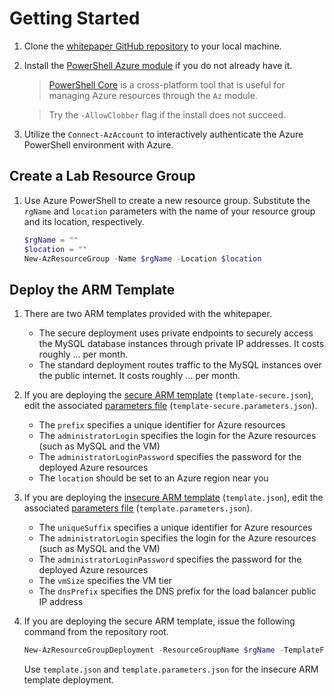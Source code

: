 # Getting Started

1. Clone the [whitepaper GitHub repository](https://github.com/solliancenet/microsoft-mysql-developer-guide.git) to your local machine. 

2. Install the [PowerShell Azure module](https://docs.microsoft.com/powershell/azure/install-az-ps?view=azps-6.6.0) if you do not already have it.

    > [PowerShell Core](https://github.com/PowerShell/PowerShell)  is a cross-platform tool that is useful for managing Azure resources through the `Az` module.

    > Try the `-AllowClobber` flag if the install does not succeed.

3. Utilize the `Connect-AzAccount` to interactively authenticate the Azure PowerShell environment with Azure.

## Create a Lab Resource Group

1. Use Azure PowerShell to create a new resource group. Substitute the `rgName` and `location` parameters with the name of your resource group and its location, respectively.

    ```powershell
    $rgName = ""
    $location = ""
    New-AzResourceGroup -Name $rgName -Location $location
    ```

## Deploy the ARM Template

1. There are two ARM templates provided with the whitepaper.

    - The secure deployment uses private endpoints to securely access the MySQL database instances through private IP addresses. It costs roughly ... per month.
    - The standard deployment routes traffic to the MySQL instances over the public internet. It costs roughly ... per month.

2. If you are deploying the [secure ARM template](../Artifacts/template-secure.json) (`template-secure.json`), edit the associated [parameters file](../Artifacts/template-secure.parameters.json) (`template-secure.parameters.json`).

    - The `prefix` specifies a unique identifier for Azure resources
    - The `administratorLogin` specifies the login for the Azure resources (such as MySQL and the VM)
    - The `administratorLoginPassword` specifies the password for the deployed Azure resources
    - The `location` should be set to an Azure region near you

3. If you are deploying the [insecure ARM template](../Artifacts/template.json) (`template.json`), edit the associated [parameters file](../Artifacts/template.parameters.json) (`template.parameters.json`).
    - The `uniqueSuffix` specifies a unique identifier for Azure resources
    - The `administratorLogin` specifies the login for the Azure resources (such as MySQL and the VM)
    - The `administratorLoginPassword` specifies the password for the deployed Azure resources
    - The `vmSize` specifies the VM tier
    - The `dnsPrefix` specifies the DNS prefix for the load balancer public IP address

4. If you are deploying the secure ARM template, issue the following command from the repository root.

    ```powershell
    New-AzResourceGroupDeployment -ResourceGroupName $rgName -TemplateFile .\Artifacts\template-secure.json -TemplateParameterFile .\Artifacts\template-secure.parameters.json
    ```

    Use `template.json` and `template.parameters.json` for the insecure ARM template deployment.
